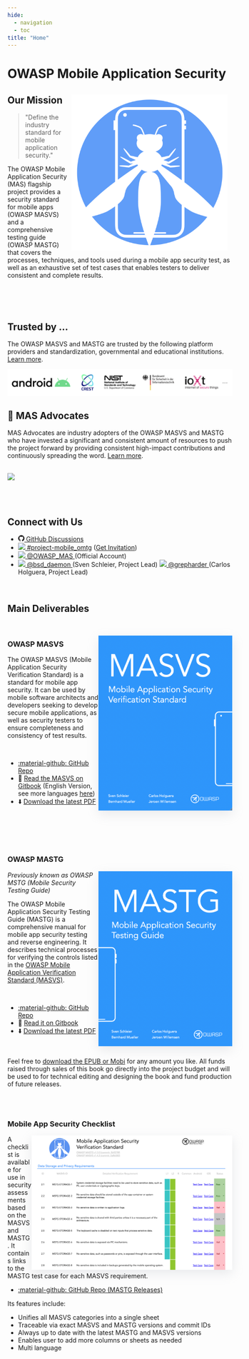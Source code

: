 ```yaml
---
hide:
  - navigation
  - toc
title: "Home"
---
```

# OWASP Mobile Application Security

<img align="right" style="padding: 10px;" width="350px" src="assets/logo_circle.png" />

## Our Mission

> "Define the industry standard for mobile application security."

The OWASP Mobile Application Security (MAS) flagship project provides a security standard for mobile apps (OWASP MASVS) and a comprehensive testing guide (OWASP MASTG) that covers the processes, techniques, and tools used during a mobile app security test, as well as an exhaustive set of test cases that enables testers to deliver consistent and complete results.

<br><br><br>

## Trusted by ...

The OWASP MASVS and MASTG are trusted by the following platform providers and standardization, governmental and educational institutions. [Learn more](MASTG/0x02b-MASVS-MASTG-Adoption/).

<a href="MASTG/0x02b-MASVS-MASTG-Adoption/">
<img src="assets/trusted-by-logos.png"/>
</a>

<br>

## 🥇 MAS Advocates

MAS Advocates are industry adopters of the OWASP MASVS and MASTG who have invested a significant and consistent amount of resources to push the project forward by providing consistent high-impact contributions and continuously spreading the word. [Learn more](MASTG/0x02c-Acknowledgements/#our-mas-advocates).

<br>

<a href="MASTG/0x02c-Acknowledgements/#our-mas-advocates">
<img src="https://raw.githubusercontent.com/OWASP/owasp-mstg/master/Document/Images/Other/nowsecure-logo.png" width="200px;" />
</a>

<br><br>

## Connect with Us

<ul>
<li><a href="https://github.com/OWASP/owasp-mstg/discussions"><img src="assets/GitHub_logo.png" width="14px"> GitHub Discussions</a></li>
<li><a href="https://owasp.slack.com/messages/project-mobile_omtg/details/"><img src="https://raw.githubusercontent.com/OWASP/owasp-mstg/master/Document/Images/slack_logo.png" width="14px">  #project-mobile_omtg</a> (<a href="https://owasp.slack.com/join/shared_invite/zt-g398htpy-AZ40HOM1WUOZguJKbblqkw#//">Get Invitation</a>)</li>
<li><a href="https://twitter.com/OWASP_MAS"><img src="https://raw.githubusercontent.com/OWASP/owasp-mstg/master/Document/Images/twitter_logo.png" width="14px"> @OWASP_MAS </a> (Official Account)</li>
<li><a href="https://twitter.com/bsd_daemon"><img src="https://raw.githubusercontent.com/OWASP/owasp-mstg/master/Document/Images/twitter_logo.png" width="14px"> @bsd_daemon </a> (Sven Schleier, Project Lead) <a href="https://twitter.com/grepharder"><img src="https://raw.githubusercontent.com/OWASP/owasp-mstg/master/Document/Images/twitter_logo.png" width="14px"> @grepharder </a> (Carlos Holguera, Project Lead)</li>
</ul>

<br>

## Main Deliverables

<br>

<a href="https://github.com/OWASP/owasp-masvs/discussions/categories/big-masvs-refactoring"><img align="right" style="box-shadow: rgba(149, 157, 165, 0.2) 0px 8px 24px;" width="300px" src="assets/masvs_cover.png"></a>

### OWASP MASVS

The OWASP MASVS (Mobile Application Security Verification Standard) is a standard for mobile app security. It can be used by mobile software architects and developers seeking to develop secure mobile applications, as well as security testers to ensure completeness and consistency of test results.

<br>

- <a href="https://github.com/OWASP/owasp-masvs/">:material-github: GitHub Repo</a>
- 📖 [Read the MASVS on Gitbook](https://mobile-security.gitbook.io/masvs/) (English Version, see more languages [here](https://github.com/OWASP/owasp-masvs#masvs-translations))
- ⬇️ [Download the latest PDF](https://github.com/OWASP/owasp-masvs/releases/latest)

<br><br><br><br>

### OWASP MASTG

<img align="right" style="box-shadow: rgba(149, 157, 165, 0.2) 0px 8px 24px;" width="300px" src="assets/mastg_cover.png" />

_Previously known as OWASP MSTG (Mobile Security Testing Guide)_

The OWASP Mobile Application Security Testing Guide (MASTG) is a comprehensive manual for mobile app security testing and reverse engineering. It describes technical processes for verifying the controls listed in the [OWASP Mobile Application Verification Standard (MASVS)](https://github.com/OWASP/owasp-masvs).

<br>

- <a href="https://github.com/OWASP/owasp-mstg/">:material-github: GitHub Repo</a>
- 📖 [Read it on Gitbook](https://mobile-security.gitbook.io/mobile-security-testing-guide/)
- ⬇️ [Download the latest PDF](https://github.com/OWASP/owasp-mstg/releases/latest)

<br>

Feel free to [download the EPUB or Mobi](https://leanpub.com/mobile-security-testing-guide) for any amount you like. All funds raised through sales of this book go directly into the project budget and will be used to for technical editing and designing the book and fund production of future releases.

<br><br>

### Mobile App Security Checklist

<img align="right" style="box-shadow: rgba(149, 157, 165, 0.2) 0px 8px 24px;" width="450px" src="assets/checklist_en_filled.png" />

A checklist is available for use in security assessments based on the MASVS and MASTG. It contains links to the MASTG test case for each MASVS requirement.

- <a href="https://github.com/OWASP/owasp-mstg/releases/latest">:material-github: GitHub Repo (MASTG Releases)</a>

Its features include:

- Unifies all MASVS categories into a single sheet
- Traceable via exact MASVS and MASTG versions and commit IDs
- Always up to date with the latest MASTG and MASVS versions
- Enables user to add more columns or sheets as needed
- Multi language

<br><br>
